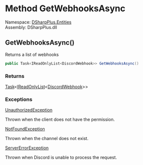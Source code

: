 # Method GetWebhooksAsync

Namespace: [DSharpPlus.Entities](DSharpPlus.Entities.md)  
Assembly: DSharpPlus.dll

## <a id="DSharpPlus_Entities_DiscordChannel_GetWebhooksAsync"></a>GetWebhooksAsync\(\)

Returns a list of webhooks

```csharp
public Task<IReadOnlyList<DiscordWebhook>> GetWebhooksAsync()
```

### Returns

[Task](https://learn.microsoft.com/dotnet/api/system.threading.tasks.task\-1)<[IReadOnlyList](https://learn.microsoft.com/dotnet/api/system.collections.generic.ireadonlylist\-1)<[DiscordWebhook](DSharpPlus.Entities.DiscordWebhook.md)\>\>

### Exceptions

[UnauthorizedException](DSharpPlus.Exceptions.UnauthorizedException.md)

Thrown when the client does not have the <xref href="DSharpPlus.Permissions.ManageWebhooks" data-throw-if-not-resolved="false"></xref> permission.

[NotFoundException](DSharpPlus.Exceptions.NotFoundException.md)

Thrown when the channel does not exist.

[ServerErrorException](DSharpPlus.Exceptions.ServerErrorException.md)

Thrown when Discord is unable to process the request.

